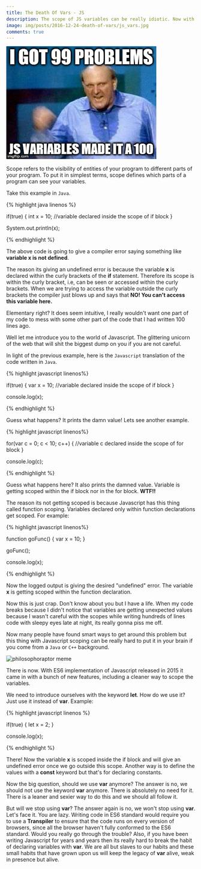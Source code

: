 ```yaml
---
title: The Death Of Vars - JS
description: The scope of JS variables can be really idiotic. Now with ES6 you get an alternative to variable declaration.
image: img/posts/2016-12-24-death-of-vars/js_vars.jpg
comments: true
---
```

![Steve balmer meme](img/posts/2016-12-24-death-of-vars/js_vars.jpg "Steve balmer meme")

Scope refers to the visibility of entities of your program to different parts of your program. To put it in simplest terms, scope defines which parts of a program can see your variables.

Take this example in `Java`.

{% highlight java linenos %}

if(true)
{
  int x = 10; //variable declared inside the scope of if block
}

System.out.println(x);


{% endhighlight %}


The above code is going to give a compiler error saying something like **variable x is not defined**.

The reason its giving an undefined error is because the variable **x** is declared within the curly brackets of the **if** statement. Therefore its scope is within the curly bracket, i.e, can be seen or accessed within the curly brackets. When we are trying to access the variable outside the curly brackets the compiler just blows up and says that **NO! You can't access this variable here.**

Elementary right? It does seem intuitive, I really wouldn't want one part of my code to mess with some other part of the code that I had written 100 lines ago.

Well let me introduce you to the world of Javascript. The glittering unicorn of the web that will shit the biggest dump on you if you are not careful.

In light of the previous example, here is the `Javascript` translation of the code written in `Java`.     

{% highlight javascript linenos%}

if(true)
{
  var x = 10; //variable declared inside the scope of if block
}

console.log(x);

{% endhighlight %}

Guess what happens? It prints the damn value! Lets see another example.

{% highlight javascript linenos%}

for(var c = 0; c < 10; c++)
{
   //variable c declared inside the scope of for block
}

console.log(c);

{% endhighlight %}

Guess what happens here? It also prints the damned value. Variable is getting scoped within the if block nor in the for block. **WTF!!**

The reason its not getting scoped is because Javascript has this thing called function scoping. Variables declared only within function declarations get scoped. For example:

{% highlight javascript linenos%}

function goFunc()
{
  var x = 10;
}

goFunc();

console.log(x);

{% endhighlight %}

Now the logged output is giving the desired "undefined" error. The variable **x** is getting scoped within the function declaration. 

Now this is just crap. Don't know about you but I have a life. When my code breaks because I didn't notice that variables are getting unexpected values because I wasn't careful with the scopes while writing hundreds of lines code with sleepy eyes late at night, its really gonna piss me off. 


Now many people have found smart ways to get around this problem but this thing with Javascript scoping can be really hard to put it in your brain if you come from a `Java` or `C++` background. 

<img src="https://i.imgflip.com/1gmelj.jpg" title="philosophoraptor meme" alt="philosophoraptor meme" />

There is now. With ES6 implementation of Javascript released in 2015 it came in with a bunch of new features, including a cleaner way to scope the variables. 

We need to introduce ourselves with the keyword **let**. How do we use it? Just use it instead of **var**. Example:


{% highlight javascript linenos %}

if(true)
{
	let x = 2;
}

console.log(x);


{% endhighlight %}

There! Now the variable **x** is scoped inside the if block and will give an undefined error once we go outside this scope. Another way is to define the values with a **const** keyword but that's for declaring constants.

Now the big question, should we use **var** anymore? The answer is no, we should not use the keyword **var** anymore. There is absolutely no need for it. There is a leaner and sexier way to do this and we should all follow it. 

But will we stop using **var**? The answer again is no, we won't stop using **var**. Let's face it. You are lazy. Writing code in ES6 standard would require you to use a **Transpiler** to ensure that the code runs on every version of browsers, since all the browser haven't fully conformed to the ES6 standard. Would you really go through the trouble? Also, if you have been writing Javascript for years and years then its really hard to break the habit of declaring variables with **var**. We are all but slaves to our habits and these small habits that have grown upon us will keep the legacy of **var** alive, weak in presence but alive.
